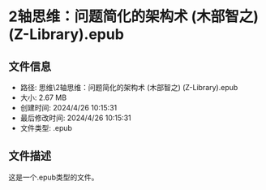 ﻿# 2轴思维：问题简化的架构术 (木部智之) (Z-Library).epub

## 文件信息
- 路径: 思维\2轴思维：问题简化的架构术 (木部智之) (Z-Library).epub
- 大小: 2.67 MB
- 创建时间: 2024/4/26 10:15:31
- 最后修改时间: 2024/4/26 10:15:31
- 文件类型: .epub

## 文件描述
这是一个.epub类型的文件。

